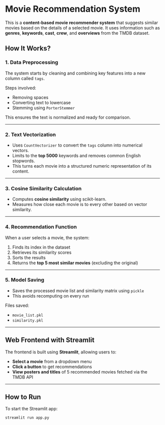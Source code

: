 # Movie Recommendation System

This is a **content-based movie recommender system** that suggests similar movies based on the details of a selected movie. It uses information such as **genres**, **keywords**, **cast**, **crew**, and **overviews** from the TMDB dataset.

##  How It Works?

###  1. Data Preprocessing
The system starts by cleaning and combining key features into a new column called `tags`.

 Steps involved:
- Removing spaces  
- Converting text to lowercase  
- Stemming using `PorterStemmer`

This ensures the text is normalized and ready for comparison.

---

### 2. Text Vectorization
- Uses `CountVectorizer` to convert the `tags` column into numerical vectors.
- Limits to the **top 5000** keywords and removes common English stopwords.
- This turns each movie into a structured numeric representation of its content.

---

###  3. Cosine Similarity Calculation
- Computes **cosine similarity** using scikit-learn.
- Measures how close each movie is to every other based on vector similarity.

---

###  4. Recommendation Function
When a user selects a movie, the system:
1. Finds its index in the dataset  
2. Retrieves its similarity scores  
3. Sorts the results  
4. Returns the **top 5 most similar movies** (excluding the original)

---

###  5. Model Saving
- Saves the processed movie list and similarity matrix using `pickle`
- This avoids recomputing on every run

 Files saved:
- `movie_list.pkl`
- `similarity.pkl`

---

##  Web Frontend with Streamlit

The frontend is built using **Streamlit**, allowing users to:
- **Select a movie** from a dropdown menu
- **Click a button** to get recommendations
- **View posters and titles** of 5 recommended movies fetched via the TMDB API

---

## How to Run

To start the Streamlit app:
```bash
streamlit run app.py
